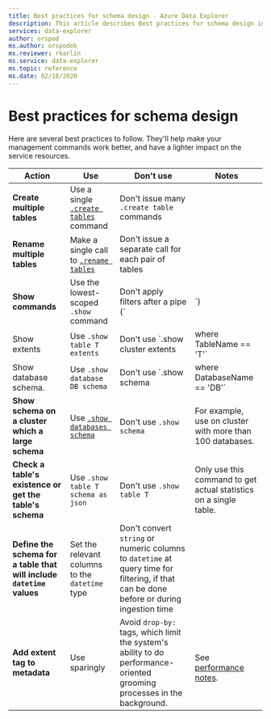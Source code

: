 ```yaml
---
title: Best practices for schema design - Azure Data Explorer
description: This article describes Best practices for schema design in Azure Data Explorer.
services: data-explorer
author: orspod
ms.author: orspodek
ms.reviewer: rkarlin
ms.service: data-explorer
ms.topic: reference
ms.date: 02/18/2020
---
```

# Best practices for schema design

Here are several best practices to follow. They'll help make your management commands work better, and have a lighter impact on the service resources.

|Action  |Use  |Don't use | Notes |
|---------|---------|---------|----
| **Create multiple tables**    |  Use a single [`.create tables`](create-tables-command.md) command       | Don't issue many `.create table` commands        | |
| **Rename multiple tables**    | Make a single call to [`.rename tables`](rename-table-command.md)        |  Don't issue a separate call for each pair of tables   |    |
|**Show commands**   |   Use the lowest-scoped `.show` command |   Don't apply filters after a pipe (`|`)   </ul></li>  | Limit use as much as possible. When possible, cache the information they return. |
| Show extents  | Use `.show table T extents`   |Don't use `.show cluster extents | where TableName == 'T'`  |
|  Show database schema. |Use `.show database DB schema`  |  Don't use `.show schema | where DatabaseName == 'DB'` |
| **Show schema on a cluster which a large schema** <br> |Use [`.show databases schema`](../management/show-schema-database.md) |Don't use `.show schema`| For example, use on cluster with more than 100 databases.
| **Check a table's existence or get the table's schema**|Use `.show table T schema as json`|Don't use  `.show table T` |Only use this command to get actual statistics on a single table.|
| **Define the schema for a table that will include `datetime` values**  |Set the relevant columns to the `datetime` type | Don't convert `string` or numeric columns to `datetime` at query time for filtering, if that can be done before or during ingestion time|
| **Add extent tag to metadata** |Use sparingly |Avoid `drop-by:` tags, which limit the system's ability to do performance-oriented grooming processes in the background.|  <br> See [performance notes](../management/extents-overview.md#extent-tagging). |
